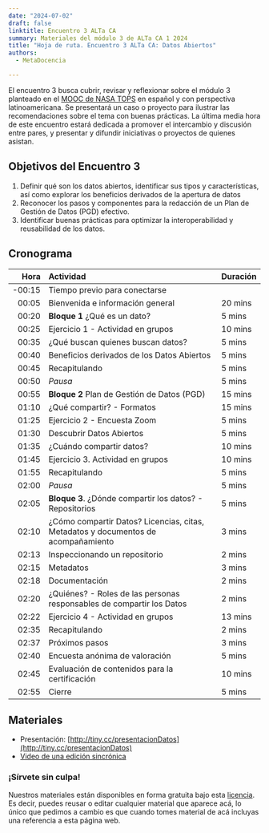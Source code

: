 ```yaml
---
date: "2024-07-02"
draft: false
linktitle: Encuentro 3 ALTa CA
summary: Materiales del módulo 3 de ALTa CA 1 2024 
title: "Hoja de ruta. Encuentro 3 ALTa CA: Datos Abiertos"
authors:
  - MetaDocencia

---
```


El encuentro 3 busca cubrir, revisar y reflexionar sobre el módulo 3 planteado en el [MOOC de NASA TOPS](https://github.com/nasa/Transform-to-Open-Science/tree/open-science-101) en español y con perspectiva latinoamericana. Se presentará un caso o proyecto para ilustrar las recomendaciones sobre el tema con buenas prácticas. La última media hora de este encuentro estará dedicada a promover el intercambio y discusión entre pares, y presentar y difundir iniciativas o proyectos de quienes asistan.

## Objetivos del Encuentro 3
1. Definir qué son los datos abiertos, identificar sus tipos y características, así como explorar los beneficios derivados de la apertura de datos
2. Reconocer los pasos y componentes para la redacción de un Plan de Gestión de Datos (PGD) efectivo.
3. Identificar buenas prácticas para optimizar la interoperabilidad y reusabilidad de los datos.
 

## Cronograma
|  Hora | Actividad | Duración |
| ---:  | :----------- | :----------- |
|-00:15 | Tiempo previo para conectarse | 
|00:05 | Bienvenida e información general | 20 mins |
|00:20 | **Bloque 1** ¿Qué es un dato? | 5 mins |
|00:25 | Ejercicio 1 - Actividad en grupos | 10 mins |
|00:35 | ¿Qué buscan quienes buscan datos?  | 5 mins |
|00:40 | Beneficios derivados de los Datos Abiertos | 5 mins |
|00:45 | Recapitulando | 5 mins |
|00:50 | *Pausa* | 5 mins |
|00:55 | **Bloque 2** Plan de Gestión de Datos (PGD) | 15 mins |
|01:10 | ¿Qué compartir? - Formatos | 15 mins |
|01:25 | Ejercicio 2 - Encuesta Zoom | 5 mins |
|01:30 | Descubrir Datos Abiertos | 5 mins |
|01:35 | ¿Cuándo compartir datos? | 10 mins |
|01:45 | Ejercicio 3. Actividad en grupos | 10 mins |
|01:55 | Recapitulando | 5 mins |
|02:00 | *Pausa* | 5 mins |
|02:05 | **Bloque 3**. ¿Dónde compartir los datos? - Repositorios | 5 mins |
|02:10 | ¿Cómo compartir Datos? Licencias, citas, Metadatos y documentos de acompañamiento | 3 mins |
|02:13 | Inspeccionando un repositorio | 2 mins |
|02:15 | Metadatos | 3 mins |
|02:18 | Documentación | 2 mins |
|02:20 | ¿Quiénes? - Roles de las personas  responsables de compartir los Datos | 2 mins |
|02:22 | Ejercicio 4 - Actividad en grupos | 13 mins |
|02:35 | Recapitulando | 2 mins |
|02:37 | Próximos pasos | 3 mins |
|02:40 | Encuesta anónima de valoración | 5 mins |
|02:45 | Evaluación de contenidos para la certificación | 10 mins |
|02:55 | Cierre | 5 mins |

## Materiales

- Presentación: [http://tiny.cc/presentacionDatos](http://tiny.cc/presentacionDatos)
- [Video de una edición sincrónica](https://us02web.zoom.us/rec/play/v30ZHQqS249z09eLSPFzMBxX7ooJzAP1lBbOcxWtVGmiyjISkzC60DhxuSH3WQ28iiODzcSa56uuHUM.Cmk75v5pmcsyIWvC?canPlayFromShare=true&from=share_recording_detail&continueMode=true&componentName=rec-play&originRequestUrl=https%3A%2F%2Fus02web.zoom.us%2Frec%2Fshare%2FKtG9EQsmnKLnulfdlncj95eXPkRd_8yHUSeamZ5TRdErb90ooRjUUHQANeg0g9Ri.Il7n84NrH1h7_pyk)
  
### ¡Sírvete sin culpa!
Nuestros materiales están disponibles en forma gratuita bajo esta [licencia](https://creativecommons.org/licenses/by/4.0/deed.es). Es decir, puedes reusar o editar cualquier material que aparece acá, lo único que pedimos a cambio es que cuando tomes material de acá incluyas una referencia a esta página web.
